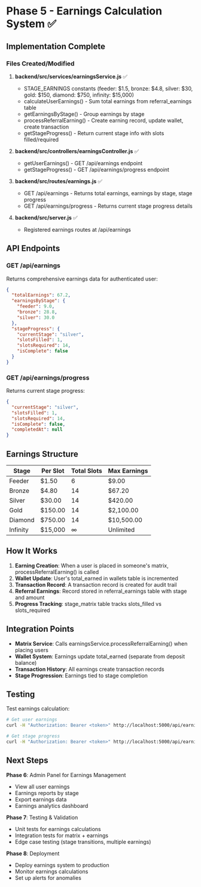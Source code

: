 # Phase 5 - Earnings Calculation System ✅

## Implementation Complete

### Files Created/Modified

1. **backend/src/services/earningsService.js** ✅
   - STAGE_EARNINGS constants (feeder: $1.5, bronze: $4.8, silver: $30, gold: $150, diamond: $750, infinity: $15,000)
   - calculateUserEarnings() - Sum total earnings from referral_earnings table
   - getEarningsByStage() - Group earnings by stage
   - processReferralEarning() - Create earning record, update wallet, create transaction
   - getStageProgress() - Return current stage info with slots filled/required

2. **backend/src/controllers/earningsController.js** ✅
   - getUserEarnings() - GET /api/earnings endpoint
   - getStageProgress() - GET /api/earnings/progress endpoint

3. **backend/src/routes/earnings.js** ✅
   - GET /api/earnings - Returns total earnings, earnings by stage, stage progress
   - GET /api/earnings/progress - Returns current stage progress details

4. **backend/src/server.js** ✅
   - Registered earnings routes at /api/earnings

## API Endpoints

### GET /api/earnings
Returns comprehensive earnings data for authenticated user:
```json
{
  "totalEarnings": 67.2,
  "earningsByStage": {
    "feeder": 9.0,
    "bronze": 28.8,
    "silver": 30.0
  },
  "stageProgress": {
    "currentStage": "silver",
    "slotsFilled": 1,
    "slotsRequired": 14,
    "isComplete": false
  }
}
```

### GET /api/earnings/progress
Returns current stage progress:
```json
{
  "currentStage": "silver",
  "slotsFilled": 1,
  "slotsRequired": 14,
  "isComplete": false,
  "completedAt": null
}
```

## Earnings Structure

| Stage    | Per Slot | Total Slots | Max Earnings |
|----------|----------|-------------|--------------|
| Feeder   | $1.50    | 6           | $9.00        |
| Bronze   | $4.80    | 14          | $67.20       |
| Silver   | $30.00   | 14          | $420.00      |
| Gold     | $150.00  | 14          | $2,100.00    |
| Diamond  | $750.00  | 14          | $10,500.00   |
| Infinity | $15,000  | ∞           | Unlimited    |

## How It Works

1. **Earning Creation**: When a user is placed in someone's matrix, processReferralEarning() is called
2. **Wallet Update**: User's total_earned in wallets table is incremented
3. **Transaction Record**: A transaction record is created for audit trail
4. **Referral Earnings**: Record stored in referral_earnings table with stage and amount
5. **Progress Tracking**: stage_matrix table tracks slots_filled vs slots_required

## Integration Points

- **Matrix Service**: Calls earningsService.processReferralEarning() when placing users
- **Wallet System**: Earnings update total_earned (separate from deposit balance)
- **Transaction History**: All earnings create transaction records
- **Stage Progression**: Earnings tied to stage completion

## Testing

Test earnings calculation:
```bash
# Get user earnings
curl -H "Authorization: Bearer <token>" http://localhost:5000/api/earnings

# Get stage progress
curl -H "Authorization: Bearer <token>" http://localhost:5000/api/earnings/progress
```

## Next Steps

**Phase 6**: Admin Panel for Earnings Management
- View all user earnings
- Earnings reports by stage
- Export earnings data
- Earnings analytics dashboard

**Phase 7**: Testing & Validation
- Unit tests for earnings calculations
- Integration tests for matrix + earnings
- Edge case testing (stage transitions, multiple earnings)

**Phase 8**: Deployment
- Deploy earnings system to production
- Monitor earnings calculations
- Set up alerts for anomalies
